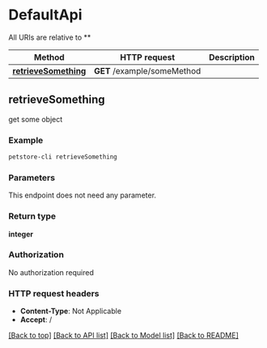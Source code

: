 # DefaultApi

All URIs are relative to **

Method | HTTP request | Description
------------- | ------------- | -------------
[**retrieveSomething**](DefaultApi.md#retrieveSomething) | **GET** /example/someMethod | 



## retrieveSomething



get some object

### Example

```bash
petstore-cli retrieveSomething
```

### Parameters

This endpoint does not need any parameter.

### Return type

**integer**

### Authorization

No authorization required

### HTTP request headers

- **Content-Type**: Not Applicable
- **Accept**: /

[[Back to top]](#) [[Back to API list]](../README.md#documentation-for-api-endpoints) [[Back to Model list]](../README.md#documentation-for-models) [[Back to README]](../README.md)

